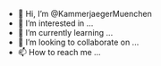 - 👋 Hi, I’m @KammerjaegerMuenchen
- 👀 I’m interested in ...
- 🌱 I’m currently learning ...
- 💞️ I’m looking to collaborate on ...
- 📫 How to reach me ...

<!---
KammerjaegerMuenchen/KammerjaegerMuenchen is a ✨ special ✨ repository because its `README.md` (this file) appears on your GitHub profile.
You can click the Preview link to take a look at your changes.
--->
